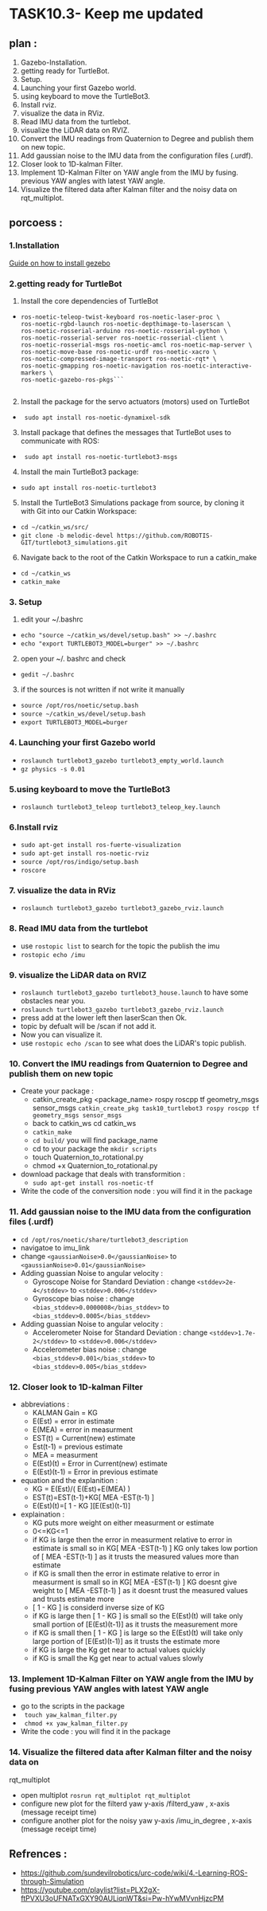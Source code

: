 #  TASK10.3- Keep me updated

## plan : 
1. Gazebo-Installation.
2. getting ready for TurtleBot.
3. Setup.
4. Launching your first Gazebo world.
5. using keyboard to move the TurtleBot3.
6. Install rviz.
7. visualize the data in RViz.
8. Read IMU data from the turtlebot.
9. visualize the LiDAR data on RVIZ.
10. Convert the IMU readings from Quaternion to Degree and publish them on new topic.
11. Add gaussian noise to the IMU data from the configuration files (.urdf).
12. Closer look to 1D-kalman Filter.
13. Implement 1D-Kalman Filter on YAW angle from the IMU by fusing.
previous YAW angles with latest YAW angle.
14. Visualize the filtered data after Kalman filter and the noisy data on
rqt_multiplot.

## porcoess :
### 1.Installation 
[Guide on how to install gezebo]( https://github.com/Abdalla-El-gohary/Gazebo-Installation/tree/main )

### 2.getting ready for TurtleBot
1. Install the core dependencies of TurtleBot

* ```sudo apt install ros-noetic-joy ros-noetic-teleop-twist-joy \
  ros-noetic-teleop-twist-keyboard ros-noetic-laser-proc \
  ros-noetic-rgbd-launch ros-noetic-depthimage-to-laserscan \
  ros-noetic-rosserial-arduino ros-noetic-rosserial-python \
  ros-noetic-rosserial-server ros-noetic-rosserial-client \
  ros-noetic-rosserial-msgs ros-noetic-amcl ros-noetic-map-server \
  ros-noetic-move-base ros-noetic-urdf ros-noetic-xacro \
  ros-noetic-compressed-image-transport ros-noetic-rqt* \
  ros-noetic-gmapping ros-noetic-navigation ros-noetic-interactive-markers \
  ros-noetic-gazebo-ros-pkgs```


2. Install the package for the servo actuators (motors) used on TurtleBot
* ``` sudo apt install ros-noetic-dynamixel-sdk```
3. Install  package that defines the messages that TurtleBot uses to communicate with ROS:
* ``` sudo apt install ros-noetic-turtlebot3-msgs```
4. Install the main TurtleBot3 package:
* ```sudo apt install ros-noetic-turtlebot3```
5. Install the TurtleBot3 Simulations package from source, by cloning it with Git into our Catkin Workspace:
* ```cd ~/catkin_ws/src/```
*  ```git clone -b melodic-devel https://github.com/ROBOTIS-GIT/turtlebot3_simulations.git```
6. Navigate back to the root of the Catkin Workspace to run a catkin_make
* ```cd ~/catkin_ws```
* ```catkin_make```

### 3. Setup
1. edit your ~/.bashrc
* ```echo "source ~/catkin_ws/devel/setup.bash" >> ~/.bashrc```
* ```echo "export TURTLEBOT3_MODEL=burger" >> ~/.bashrc```
2. open your ~/. bashrc and check  
*  ```gedit ~/.bashrc```
3. if the sources is not written if not write it manually
* ```source /opt/ros/noetic/setup.bash```
* ```source ~/catkin_ws/devel/setup.bash```
* ```export TURTLEBOT3_MODEL=burger```

### 4. Launching your first Gazebo world
*  ```roslaunch turtlebot3_gazebo turtlebot3_empty_world.launch```
* ```gz physics -s 0.01```

### 5.using keyboard to move the TurtleBot3
* ```roslaunch turtlebot3_teleop turtlebot3_teleop_key.launch ```

### 6.Install rviz
* ```sudo apt-get install ros-fuerte-visualization```
* ```sudo apt-get install ros-noetic-rviz```
* ```source /opt/ros/indigo/setup.bash```
* ```roscore```

### 7. visualize the data in RViz
* ```roslaunch turtlebot3_gazebo turtlebot3_gazebo_rviz.launch```

### 8. Read IMU data from the turtlebot
* use ```rostopic list``` to search for the topic the publish the imu 
* ```rostopic echo /imu```

### 9. visualize the LiDAR data on RVIZ
* ```roslaunch turtlebot3_gazebo turtlebot3_house.launch``` to have some obstacles near you.
* ```roslaunch turtlebot3_gazebo turtlebot3_gazebo_rviz.launch```
* press add at the lower left then laserScan then Ok.
* topic by defualt will be /scan if not add it. 
* Now you can visualize it.
* use ```rostopic echo /scan``` to see what does the LiDAR's topic publish.

### 10.  Convert the IMU readings from Quaternion to Degree and publish them on new topic
* Create your package :
   * catkin_create_pkg <package_name> rospy roscpp tf geometry_msgs sensor_msgs ```catkin_create_pkg task10_turtlebot3 rospy roscpp tf geometry_msgs sensor_msgs```
   * back to catkin_ws cd catkin_ws
   * ```catkin_make``` 
   * ```cd build/``` you will find package_name
   * cd to your package the ```mkdir scripts```
   * touch Quaternion_to_rotational.py
   * chmod +x Quaternion_to_rotational.py
* download package that deals with transformition :
   * ```sudo apt-get install ros-noetic-tf```
* Write the code of the conversition node : you will find it in the package 
   
### 11. Add gaussian noise to the IMU data from the configuration files (.urdf)
* ```cd /opt/ros/noetic/share/turtlebot3_description```
* navigatoe to imu_link
* change ```<gaussianNoise>0.0</gaussianNoise>``` to ```<gaussianNoise>0.01</gaussianNoise>```
* Adding guassian Noise to angular velocity :
  * Gyroscope Noise for Standard Deviation : change ```<stddev>2e-4</stddev>``` to ```<stddev>0.006</stddev> ```
  * Gyroscope bias noise : change ```<bias_stddev>0.0000008</bias_stddev>``` to ```<bias_stddev>0.0005</bias_stddev>```
* Adding guassian Noise to angular velocity :
  * Accelerometer Noise for Standard Deviation : change ```<stddev>1.7e-2</stddev>``` to  ```<stddev>0.006</stddev>``` 
  * Accelerometer bias noise : change ```<bias_stddev>0.001</bias_stddev>``` to ```<bias_stddev>0.005</bias_stddev>```

### 12. Closer look to 1D-kalman Filter
* abbreviations :
  * KALMAN Gain = KG
  * E(Est) = error in estimate
  * E(MEA) = error in measurment
  * EST(t) = Current(new) estimate
  * Est(t-1) = previous estimate
  * MEA = measurment
  * E(Est)(t) = Error in Current(new) estimate 
  * E(Est)(t-1) = Error in previous estimate
* equation and the explanition :
  * KG = E(Est)/( E(Est)+E(MEA) )
  * EST(t)=EST(t-1)+KG[ MEA -EST(t-1) ]
  * E(Est)(t)=[ 1 - KG ][E(Est)(t-1)]
* explaination : 
  * KG puts more weight on either measurment or estimate
  * 0<=KG<=1
  * if KG is large then the error in measurment relative to error in estimate is small so in KG[ MEA -EST(t-1) ] KG only takes low portion of [ MEA -EST(t-1) ] as it trusts the measured values more than estimate 
  * if KG is small then the error in estimate relative to error in  measurment is small so in KG[ MEA -EST(t-1) ] KG doesnt give weight to [ MEA -EST(t-1) ] as it doesnt trust the measured values and trusts estimate more
  * [ 1 - KG ] is considerd inverse size of KG
  * if KG is large then [ 1 - KG ] is small so the E(Est)(t) will take only small portion of [E(Est)(t-1)] as it trusts the measurement more 
  * if KG is small then [ 1 - KG ] is large so the E(Est)(t) will take only large portion of [E(Est)(t-1)] as it trusts the estimate more 
  * if KG is large the Kg get near to actual values quickly 
  * if KG is small the Kg get near to actual values slowly 

### 13. Implement 1D-Kalman Filter on YAW angle from the IMU by fusing previous YAW angles with latest YAW angle
* go to the scripts in the package 
* ``` touch yaw_kalman_filter.py```
* ``` chmod +x yaw_kalman_filter.py```
* Write the code : you will find it in the package

### 14. Visualize the filtered data after Kalman filter and the noisy data on
rqt_multiplot 
  * open multiplot ```rosrun rqt_multiplot rqt_multiplot```
  * configure new plot for the filterd yaw y-axis /filterd_yaw , x-axis (message receipt time) 
  * configure another plot for the noisy yaw y-axis /imu_in_degree , x-axis (message receipt time) 



## Refrences :
* https://github.com/sundevilrobotics/urc-code/wiki/4.-Learning-ROS-through-Simulation
* https://youtube.com/playlist?list=PLX2gX-ftPVXU3oUFNATxGXY90AULiqnWT&si=Pw-hYwMVvnHjzcPM
